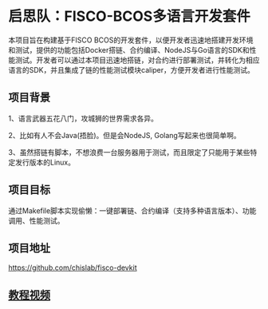 
# 启思队：FISCO-BCOS多语言开发套件

本项目旨在构建基于FISCO BCOS的开发套件，以便开发者迅速地搭建开发环境和测试，提供的功能包括Docker搭链、合约编译、NodeJS与Go语言的SDK和性能测试。开发者可以通过本项目迅速地搭链，对合约进行部署测试，并转化为相应语言的SDK，并且集成了链的性能测试模块caliper，方便开发者进行性能测试。

## 项目背景
1、语言武器五花八门，攻城狮的世界需求各异。

2、比如有人不会Java(捂脸)。但是会NodeJS, Golang写起来也很简单啊。

3、虽然搭链有脚本，不想浪费一台服务器用于测试，而且限定了只能用于某些特定发行版本的Linux。

## 项目目标
通过Makefile脚本实现偷懒：一键部署链、合约编译（支持多种语言版本）、功能调用、性能测试。

## 项目地址
https://github.com/chislab/fisco-devkit

## [教程视频](https://www.bilibili.com/video/av63664699/)
